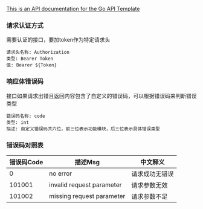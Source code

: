 [This is an API documentation for the Go API Template](https://github.com/hargeek/go-api-template)

### 请求认证方式

需要认证的接口，要加token作为特定请求头

	请求头名称: Authorization
	类型: Bearer Token
	值: Bearer ${Token}

### 响应体错误码

接口如果请求出错且返回内容包含了自定义的错误码，可以根据错误码来判断错误类型

	错误码名称: code
	类型: int
    描述: 自定义错误码共六位，前三位表示功能模块，后三位表示具体错误类型

### 错误码对照表

| 错误码Code | 描述Msg                     | 中文释义      |
|---------|---------------------------|-----------|
| 0       | no error                  | 请求成功无错误   |
| 101001  | invalid request parameter | 请求参数无效    |
| 101002  | missing request parameter | 请求参数不足    |
